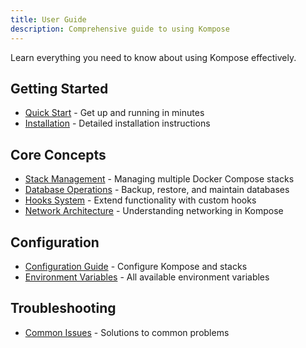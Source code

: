 ```yaml
---
title: User Guide
description: Comprehensive guide to using Kompose
---
```


Learn everything you need to know about using Kompose effectively.

## Getting Started

- [Quick Start](/guide/quick-start) - Get up and running in minutes
- [Installation](/installation) - Detailed installation instructions

## Core Concepts

- [Stack Management](/guide/stack-management) - Managing multiple Docker Compose stacks
- [Database Operations](/guide/database) - Backup, restore, and maintain databases
- [Hooks System](/guide/hooks) - Extend functionality with custom hooks
- [Network Architecture](/guide/network) - Understanding networking in Kompose

## Configuration

- [Configuration Guide](/guide/configuration) - Configure Kompose and stacks
- [Environment Variables](/reference/environment) - All available environment variables

## Troubleshooting

- [Common Issues](/guide/troubleshooting) - Solutions to common problems
